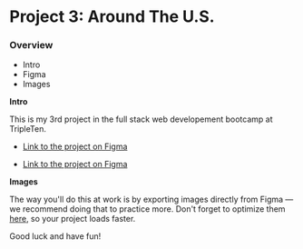 # Project 3: Around The U.S.

### Overview

- Intro
- Figma
- Images

**Intro**

This is my 3rd project in the full stack web developement bootcamp at TripleTen.

- [Link to the project on Figma](https://github.com/FritzisFluent/se_project_aroundtheus)

- [Link to the project on Figma](https://www.figma.com/file/ii4xxsJ0ghevUOcssTlHZv/Sprint-3%3A-Around-the-US?node-id=0%3A1)

**Images**

The way you'll do this at work is by exporting images directly from Figma — we recommend doing that to practice more. Don't forget to optimize them [here](https://tinypng.com/), so your project loads faster.

Good luck and have fun!
